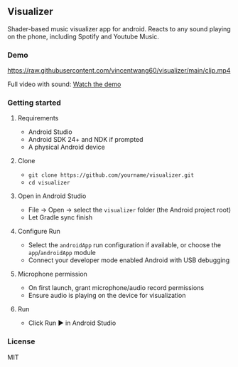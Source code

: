 ## Visualizer

Shader-based music visualizer app for android.
Reacts to any sound playing on the phone, including Spotify and Youtube Music.

### Demo
https://raw.githubusercontent.com/vincentwang60/visualizer/main/clip.mp4

Full video with sound: [Watch the demo](https://www.dropbox.com/scl/fi/xyd2uh2sdn4sltn8noety/Screen_Recording_20250909_005642.mp4?rlkey=blwvf6wv0lzre2yomgdm43wbe&st=ijh5ul0j&dl=0)

### Getting started

1. Requirements
   - Android Studio
   - Android SDK 24+ and NDK if prompted
   - A physical Android device

2. Clone
   - `git clone https://github.com/yourname/visualizer.git`
   - `cd visualizer`

3. Open in Android Studio
   - File → Open → select the `visualizer` folder (the Android project root)
   - Let Gradle sync finish

4. Configure Run
   - Select the `androidApp` run configuration if available, or choose the `app`/`androidApp` module
   - Connect your developer mode enabled Android with USB debugging 

5. Microphone permission
   - On first launch, grant microphone/audio record permissions
   - Ensure audio is playing on the device for visualization

6. Run
   - Click Run ▶ in Android Studio

### License

MIT
